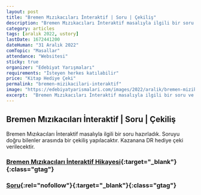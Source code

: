 ```yaml
---
layout: post
title: "Bremen Mızıkacıları İnteraktif | Soru | Çekiliş"
description: "Bremen Mızıkacıları İnteraktif masalıyla ilgili bir soru ve doğru bilenler arasında yapılacak bir çekiliş."
category: articles
tags: [aralık 2022, ustory]
lastDate: 1672441200
dateHuman: "31 Aralık 2022"
comTopic: "Masallar"
attendance: "Websitesi"
sticky: true
organizer: "Edebiyat Yarışmaları"
requirements: "İsteyen herkes katılabilir"
price: "Kitap Hediye Çeki"
permalink: "bremen-mizikacilari-interaktif"
image: "https://edebiyatyarismalari.com/images/2022/aralik/bremen-mizikacilari-interaktif.jpg"
excerpt:  "Bremen Mızıkacıları İnteraktif masalıyla ilgili bir soru ve doğru bilenler arasında yapılacak bir çekiliş."
---
```


## Bremen Mızıkacıları İnteraktif | Soru | Çekiliş

Bremen Mızıkacıları İnteraktif masalıyla ilgili bir soru hazırladık. Soruyu doğru bilenler arasında bir çekiliş yapılacaktır.
Kazanana DR hediye çeki verilecektir.

### [Bremen Mızıkacıları İnteraktif Hikayesi](https://ustory.app/s/bremen-mizikacilari-43){:target="_blank"}{:class="gtag"}

### [Soru](https://forms.gle/9TUwpFxHoSRFmdDY8){:rel="nofollow"}{:target="_blank"}{:class="gtag"}
